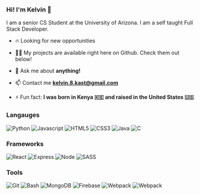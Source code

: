 ### Hi! I'm Kelvin 👋

I am a senior CS Student at the University of Arizona. I am a self taught Full Stack Developer.

- 🔥 Looking for new opportunities

- 👨‍💻 My projects are available right here on Github. Check them out below!

- 💬 Ask me about **anything!**

- 📫 Contact me **kelvin.8.kast@gmail.com**

- ⚡ Fun fact:  **I was born in Kenya 🇰🇪 and raised in the United States 🇺🇸**

### Langauges
![Python](https://img.shields.io/badge/Python-3776AB?style=for-the-badge&logo=python&logoColor=white)
![Javascript](https://img.shields.io/badge/JavaScript-F7DF1E?style=for-the-badge&logo=javascript&logoColor=black)
![HTML5](https://img.shields.io/badge/HTML5-E34F26?style=for-the-badge&logo=html5&logoColor=white)
![CSS3](https://img.shields.io/badge/CSS3-1572B6?style=for-the-badge&logo=css3&logoColor=white)
![Java](https://img.shields.io/badge/Java-ED8B00?style=for-the-badge&logo=java&logoColor=white)
![C](https://img.shields.io/badge/C-00599C?style=for-the-badge&logo=c&logoColor=white)


### Frameworks
![React](https://img.shields.io/badge/react-%2320232a.svg?style=for-the-badge&logo=react&logoColor=%2361DAFB)
![Express](https://img.shields.io/badge/-express-000000?logo=express&logoColor=white&style=for-the-badge)
![Node](https://img.shields.io/badge/-node-8F0000?logo=node.js&logoColor=white&style=for-the-badge)
![SASS](https://img.shields.io/badge/SASS-hotpink.svg?style=for-the-badge&logo=SASS&logoColor=white)


### Tools
![Git](https://img.shields.io/badge/-Git-F05032?logo=git&logoColor=white&style=for-the-badge)
![Bash](https://img.shields.io/badge/-Bash-4EAA25?logo=gnu-bash&logoColor=white&style=for-the-badge)
![MongoDB](https://img.shields.io/badge/-mongodb-47A248?logo=mongodb&logoColor=white&style=for-the-badge)
![Firebase](https://img.shields.io/badge/-firebase-FFCA28?logo=firebase&logoColor=white&style=for-the-badge)
![Webpack](https://img.shields.io/badge/-webpack-8DD6F9?logo=webpack&logoColor=white&style=for-the-badge)
![Webpack](https://img.shields.io/badge/-docker-2496ED?logo=docker&logoColor=white&style=for-the-badge)
